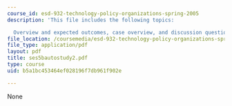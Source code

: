 ```yaml
---
course_id: esd-932-technology-policy-organizations-spring-2005
description: 'This file includes the following topics:

  Overview and expected outcomes, case overview, and discussion questions.'
file_location: /coursemedia/esd-932-technology-policy-organizations-spring-2005/b5a1bc453464ef028196f7db961f902e_ses5bautostudy2.pdf
file_type: application/pdf
layout: pdf
title: ses5bautostudy2.pdf
type: course
uid: b5a1bc453464ef028196f7db961f902e

---
```

None